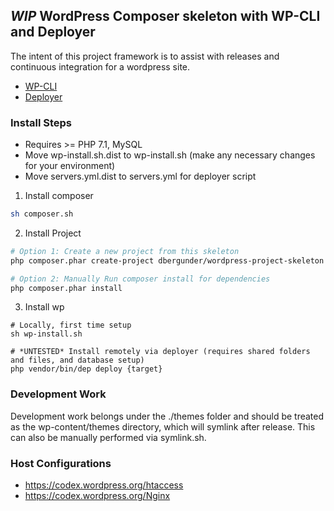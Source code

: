 ## *WIP* WordPress Composer skeleton with WP-CLI and Deployer
The intent of this project framework is to assist with releases and continuous integration for a wordpress site.
 - [WP-CLI](https://make.wordpress.org/cli/)
 - [Deployer](https://deployer.org)

### Install Steps
- Requires >= PHP 7.1, MySQL
- Move wp-install.sh.dist to wp-install.sh (make any necessary changes for your environment)
- Move servers.yml.dist to servers.yml for deployer script

1) Install composer
```bash
sh composer.sh
```
2) Install Project
```bash
# Option 1: Create a new project from this skeleton
php composer.phar create-project dbergunder/wordpress-project-skeleton ./your-project-name

# Option 2: Manually Run composer install for dependencies
php composer.phar install
```
3) Install wp
```
# Locally, first time setup
sh wp-install.sh

# *UNTESTED* Install remotely via deployer (requires shared folders and files, and database setup)
php vendor/bin/dep deploy {target}
```

### Development Work
Development work belongs under the ./themes folder and should be treated as the wp-content/themes directory, which will symlink after release.  This can also be manually performed via symlink.sh.

### Host Configurations
- https://codex.wordpress.org/htaccess
- https://codex.wordpress.org/Nginx
